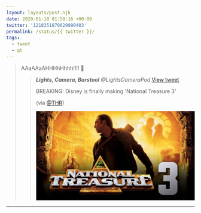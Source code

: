 ```yaml
---
layout: layouts/post.njk
date: 2020-01-18 01:58:16 +00:00
twitter: '1218351870629990403'
permalink: /status/{{ twitter }}/
tags: 
  - tweet
  - qt
---
```


> AAaAAaAHHHhHhhh!!!! 🤩 
> 
> > <cite>**Lights, Camera, Barstool** @LightsCameraPod</cite> [View tweet](https://twitter.com/LightsCameraPod/status/1218263295586701313)
> > 
> > BREAKING: Disney is finally making 'National Treasure 3'
> > 
> > (via [@THR](https://twitter.com/THR))
> > 
> > ![National Treasure 3](/img/_qt/EOgj7wcXkAEmSVe.jpg)

---
